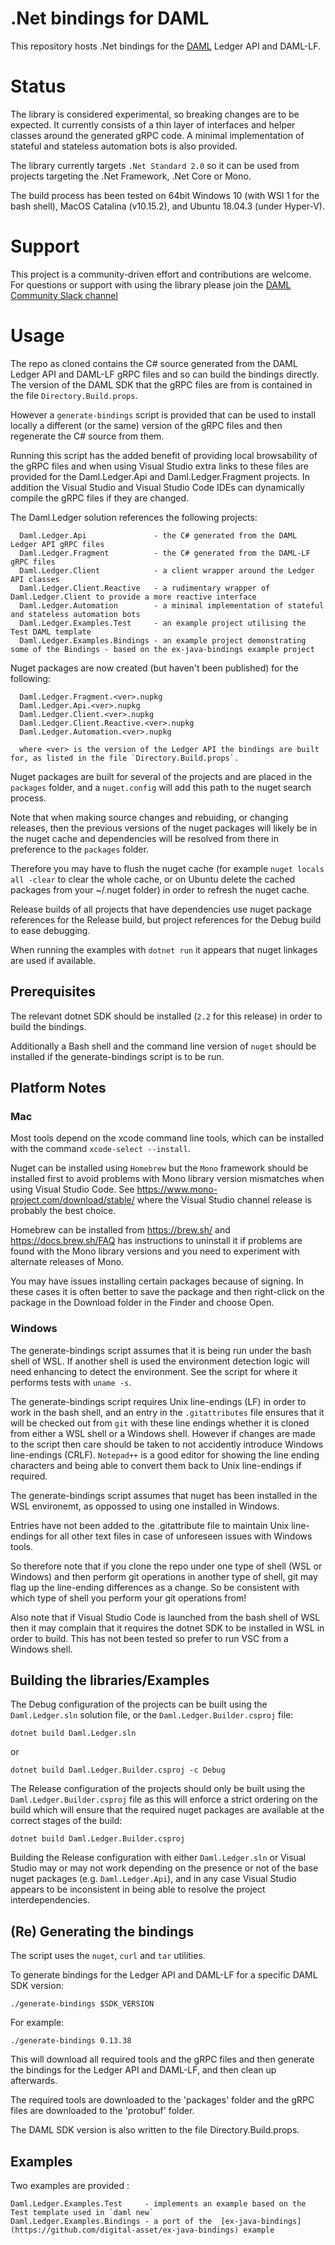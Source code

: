 ﻿# .Net bindings for DAML

This repository hosts .Net bindings for the [DAML](https://www.daml.com) Ledger API and DAML-LF.

# Status

The library is considered experimental, so breaking changes are to be expected. It currently consists of a thin layer of interfaces and helper classes around the generated gRPC code. A minimal implementation of stateful and stateless automation bots is also provided.

The library currently targets `.Net Standard 2.0` so it can be used from projects targeting the .Net Framework, .Net Core or Mono.

The build process has been tested on 64bit Windows 10 (with WSl 1 for the bash shell), MacOS Catalina (v10.15.2), and Ubuntu 18.04.3 (under Hyper-V).

# Support

This project is a community-driven effort and contributions are welcome. For questions or support with using the library please join the [DAML Community Slack channel](https://damldriven.slack.com/)

# Usage

The repo as cloned contains the C# source generated from the DAML Ledger API and DAML-LF gRPC files and so can build the bindings directly. The version of the DAML SDK that the gRPC files are from is contained in the file `Directory.Build.props`.

However a `generate-bindings` script is provided that can be used to install locally a different (or the same) version of the gRPC files and then regenerate the C# source from them.

Running this script has the added benefit of providing local browsability of the gRPC files and when using Visual Studio extra links to these files are provided for the Daml.Ledger.Api and Daml.Ledger.Fragment projects. In addition the
Visual Studio and Visual Studio Code IDEs can dynamically compile the gRPC files if they are changed.

The Daml.Ledger solution references the following projects:
```
  Daml.Ledger.Api               - the C# generated from the DAML Ledger API gRPC files
  Daml.Ledger.Fragment          - the C# generated from the DAML-LF gRPC files
  Daml.Ledger.Client            - a client wrapper around the Ledger API classes
  Daml.Ledger.Client.Reactive   - a rudimentary wrapper of Daml.Ledger.Client to provide a more reactive interface
  Daml.Ledger.Automation        - a minimal implementation of stateful and stateless automation bots
  Daml.Ledger.Examples.Test     - an example project utilising the Test DAML template
  Daml.Ledger.Examples.Bindings - an example project demonstrating some of the Bindings - based on the ex-java-bindings example project
```

Nuget packages are now created (but haven't been published) for the following:
```
  Daml.Ledger.Fragment.<ver>.nupkg
  Daml.Ledger.Api.<ver>.nupkg 
  Daml.Ledger.Client.<ver>.nupkg
  Daml.Ledger.Client.Reactive.<ver>.nupkg
  Daml.Ledger.Automation.<ver>.nupkg

  where <ver> is the version of the Ledger API the bindings are built for, as listed in the file `Directory.Build.props`.
```
Nuget packages are built for several of the projects and are placed in the `packages` folder, and a `nuget.config` will add this path to the nuget search process.

Note that when making source changes and rebuiding, or changing releases, then the previous versions of the nuget packages will likely be in the nuget cache and dependencies 
will be resolved from there in preference to the `packages` folder. 

Therefore you may have to flush the nuget cache (for example `nuget locals all -clear` to clear the whole cache, or on Ubuntu delete the cached packages from your ~/.nuget folder) in order to refresh the nuget cache.  

Release builds of all projects that have dependencies use nuget package references for the Release build, but project references for the Debug build to ease debugging.

When running the examples with `dotnet run` it appears that nuget linkages are used if available.

## Prerequisites

The relevant dotnet SDK should be installed (`2.2` for this release) in order to build the bindings.

Additionally a Bash shell and the command line version of `nuget` should be installed if the generate-bindings script is to be run.

## Platform Notes

### Mac

Most tools depend on the xcode command line tools, which can be installed with the command `xcode-select --install`.

Nuget can be installed using `Homebrew` but the `Mono` framework should be installed first to avoid problems with Mono library version mismatches when using
Visual Studio Code. See https://www.mono-project.com/download/stable/ where the Visual Studio channel release is probably the best choice.

Homebrew can be installed from https://brew.sh/ and https://docs.brew.sh/FAQ has instructions to uninstall it if problems are found with the Mono library versions
and you need to experiment with alternate releases of Mono.

You may have issues installing certain packages because of signing. In these cases it is often better to save the package and then right-click on the package in
the Download folder in the Finder and choose Open.

### Windows

The generate-bindings script assumes that it is being run under the bash shell of WSL. If another shell is used the environment detection logic will need
enhancing to detect the environment. See the script for where it performs tests with `uname -s`.

The generate-bindings script requires Unix line-endings (LF) in order to work in the bash shell, and an entry in the `.gitattributes` file ensures that
it will be checked out from `git` with these line endings whether it is cloned from either a WSL shell or a Windows shell. However if changes are made to the script then
care should be taken to not accidently introduce Windows line-endings (CRLF). `Notepad++` is a good editor for showing the line ending characters and being able to
convert them back to Unix line-endings if required.

The generate-bindings script assumes that nuget has been installed in the WSL environemt, as oppossed to using one installed in Windows.

Entries have not been added to the .gitattribute file to  maintain Unix line-endings for all other text files in case of unforeseen issues with Windows tools.

So therefore note that if you clone the repo under one type of shell (WSL or Windows) and then perform git operations in another type of shell, git may flag
up the line-ending differences as a change. So be consistent with which type of shell you perform your git operations from!

Also note that if Visual Studio Code is launched from the bash shell of WSL then it may complain that it requires the dotnet SDK to be installed in WSL in
order to build. This has not been tested so prefer to run VSC from a Windows shell.

## Building the libraries/Examples

The Debug configuration of the projects can be built using the `Daml.Ledger.sln` solution file, or the `Daml.Ledger.Builder.csproj` file:
```
dotnet build Daml.Ledger.sln
```
or 
```
dotnet build Daml.Ledger.Builder.csproj -c Debug
```
The Release configuration of the projects should only be built using the `Daml.Ledger.Builder.csproj` file as this will enforce a strict ordering on the build which will ensure that the required nuget packages are available at the correct stages of the build:
```
dotnet build Daml.Ledger.Builder.csproj
```
Building the Release configuration with either `Daml.Ledger.sln` or Visual Studio may or may not work depending on the presence or not of the base nuget packages (e.g. `Daml.Ledger.Api`), and in any case Visual Studio appears to be inconsistent in being able to resolve 
the project interdependencies.

## (Re) Generating the bindings

The script uses the `nuget`, `curl` and `tar` utilities.

To generate bindings for the Ledger API and DAML-LF for a specific DAML SDK version:
```
./generate-bindings $SDK_VERSION
```

For example:
```
./generate-bindings 0.13.38
```

This will download all required tools and the gRPC files and then generate the bindings for the Ledger API and DAML-LF, and then clean up afterwards.

The required tools are downloaded to the 'packages' folder and the gRPC files are downloaded to the 'protobuf' folder.

The DAML SDK version is also written to the file Directory.Build.props.

## Examples

Two examples are provided :
```
Daml.Ledger.Examples.Test     - implements an example based on the Test template used in `daml new`
Daml.Ledger.Examples.Bindings - a port of the  [ex-java-bindings](https://github.com/digital-asset/ex-java-bindings) example
